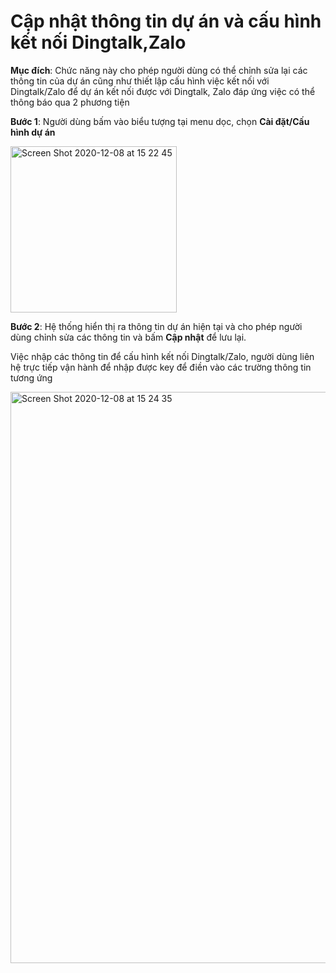 # Cập nhật thông tin dự án và cấu hình kết nối Dingtalk,Zalo

**Mục đích**: Chức năng này cho phép người dùng có thể chỉnh sửa lại các thông tin của dự án cũng như thiết lập cấu hình việc kết nối với Dingtalk/Zalo để dự án kết nối được với Dingtalk, Zalo đáp ứng việc có thể thông báo qua 2 phương tiện 

**Bước 1**: Người dùng bấm vào biểu tượng tại menu dọc, chọn **Cài đặt/Cấu hình dự án**

<img width="266" alt="Screen Shot 2020-12-08 at 15 22 45" src="https://user-images.githubusercontent.com/73808891/101458279-452f2900-3969-11eb-8653-1642fe51bc1c.png">

**Bước 2**: Hệ thống hiển thị ra thông tin dự án hiện tại và cho phép người dùng chỉnh sửa các thông tin và bấm **Cập nhật** để lưu lại.

Việc nhập các thông tin để cấu hình kết nối Dingtalk/Zalo, người dùng liên hệ trực tiếp vận hành để nhập được key để điền vào các trường thông tin tương ứng

<img width="914" alt="Screen Shot 2020-12-08 at 15 24 35" src="https://user-images.githubusercontent.com/73808891/101458461-7f98c600-3969-11eb-95c7-c8ae0a981fb1.png">
